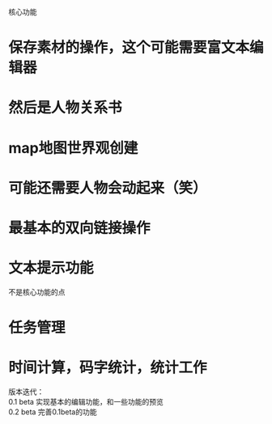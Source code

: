 核心功能

# 保存素材的操作，这个可能需要富文本编辑器

# 然后是人物关系书

# map地图世界观创建

# 可能还需要人物会动起来（笑）

# 最基本的双向链接操作

# 文本提示功能

不是核心功能的点

# 任务管理

# 时间计算，码字统计，统计工作

版本迭代：  
0.1 beta 实现基本的编辑功能，和一些功能的预览  
0.2 beta 完善0.1beta的功能  